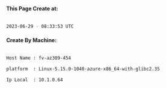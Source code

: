 
   
#### This Page Create at:

```bash

2023-06-29 - 08:33:53 UTC

```

#### Create By Machine:

```bash

Host Name : fv-az309-454

platform  : Linux-5.15.0-1040-azure-x86_64-with-glibc2.35

Ip Local  : 10.1.0.64

```


